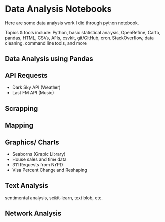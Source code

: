 # Data Analysis Notebooks

Here are some data analysis work I did through python notebook.

Topics & tools include: Python, basic statistical analysis, OpenRefine, Carto, pandas, HTML, CSVs, APIs, csvkit, git/GitHub, cron, StackOverflow, data cleaning, command line tools, and more

## Data Analysis using Pandas

## API Requests
- Dark Sky API (Weather)
- Last FM API (Music)

## Scrapping

## Mapping

## Graphics/ Charts
- Seaborns (Grapic Library)
- House sales and time data
- 311 Requests from NYPD
- Visa Percent Change and Reshaping

## Text Analysis
sentimental analysis, scikit-learn, text blob, etc.

## Network Analysis